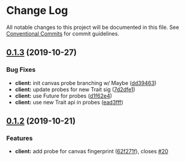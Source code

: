 # Change Log

All notable changes to this project will be documented in this file.
See [Conventional Commits](https://conventionalcommits.org) for commit guidelines.

## [0.1.3](https://github.com/pouk/idem/compare/v0.1.2...v0.1.3) (2019-10-27)


### Bug Fixes

* **client:** init canvas probe branching w/ Maybe ([dd39463](https://github.com/pouk/idem/commit/dd39463827a628a7a8c9d3963fd6ad657883db54))
* **client:** update probes for new Trait sig ([7d2dfe1](https://github.com/pouk/idem/commit/7d2dfe1ad44c8ae0c8b39c156cf1aa783badd0b0))
* **client:** use Future for probes ([d1f62e4](https://github.com/pouk/idem/commit/d1f62e47753e651dff0e783511d050e8a3e12204))
* **client:** use new Trait api in probes ([ead3fff](https://github.com/pouk/idem/commit/ead3fff9449ae5f9d4fc6696a1307a5856e09d75))





## [0.1.2](https://github.com/pouk/idem/compare/v0.1.1...v0.1.2) (2019-10-21)


### Features

* **client:** add probe for canvas fingerprint ([62f271f](https://github.com/pouk/idem/commit/62f271f394f213a98519b16f81ce5dad84a83fe3)), closes [#20](https://github.com/pouk/idem/issues/20)
